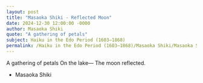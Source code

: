 ```yaml
---
layout: post
title: "Masaoka Shiki - Reflected Moon"
date: 2024-12-30 12:00:00 -0000
author: Masaoka Shiki
quote: "A gathering of petals"
subject: Haiku in the Edo Period (1603–1868)
permalink: /Haiku in the Edo Period (1603–1868)/Masaoka Shiki/Masaoka Shiki - Reflected Moon
---
```


A gathering of petals
On the lake—
The moon reflected.

- Masaoka Shiki
